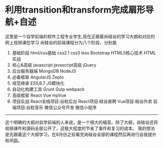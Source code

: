 # 利用transition和transform完成扇形导航+自述
这里是一个自学前端的软件工程专业学生,现在正跟着尚硅谷的学习大纲和对应的网上视频课在学习
尚硅谷的前端课程分为八个阶段，分别是
1. 基础阶段
   html/css基础
   css2.1
   css3
   less
   Bootstrap
   HTML5核心技术
   HTML实战
2. 核心&高级
   javascript
   javascript高级
   jQuery
3. 后台服务器端
   MongoDB
   NodeJS
4. 必备框架
   AngularJS
   Zepto
5. 规范继承
   ES5,6,7
   JS模块化
6. 自动化构建工具
   Grunt
   Gulp
   webpack
7. 高级框架
   React
   Vue
   mpVue
8. 项目实战
   React全栈项目:谷粒后台
   React项目:硅谷直聘
   Vue项目:硅谷外卖
   前端项目:谷粒音乐
   微信公众号开发
   微信小程序
---
这个明确的大纲对自学前端的人来说，是一个很大的福音。除了大纲，尚硅谷还将视频课件和源码全部公开了，这极大程度的节省了事件和复习的成本。
我的想法是先跟着这个大纲学习，在8月份之前看完尚硅谷全部的课程然后再进行自我提升和巩固。
